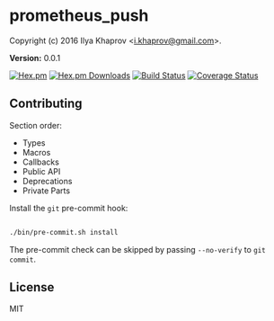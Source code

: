 

# prometheus_push #

Copyright (c) 2016 Ilya Khaprov <<i.khaprov@gmail.com>>.

__Version:__ 0.0.1

[![Hex.pm][Hex badge]][Hex link]
[![Hex.pm Downloads][Hex downloads badge]][Hex link]
[![Build Status][Travis badge]][Travis link]
[![Coverage Status][Coveralls badge]][Coveralls link]

## Contributing

Section order:

- Types
- Macros
- Callbacks
- Public API
- Deprecations
- Private Parts

Install the `git` pre-commit hook:

```bash

./bin/pre-commit.sh install

```

The pre-commit check can be skipped by passing `--no-verify` to `git commit`.

## License

MIT

[Hex badge]: https://img.shields.io/hexpm/v/prometheus_push.svg?maxAge=2592000?style=plastic
[Hex link]: https://hex.pm/packages/prometheus_push
[Hex downloads badge]: https://img.shields.io/hexpm/dt/prometheus_push.svg?maxAge=2592000
[Travis badge]: https://travis-ci.org/deadtrickster/prometheus_push.svg?branch=version-3
[Travis link]: https://travis-ci.org/deadtrickster/prometheus_push
[Coveralls badge]: https://coveralls.io/repos/github/deadtrickster/prometheus_push/badge.svg?branch=master
[Coveralls link]: https://coveralls.io/github/deadtrickster/prometheus_push?branch=master
